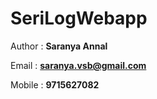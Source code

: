 # SeriLogWebapp

Author : **Saranya Annal**

Email : **saranya.vsb@gmail.com**

Mobile : **9715627082**
